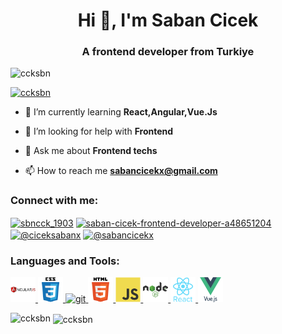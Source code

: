 <h1 align="center">Hi 👋, I'm Saban Cicek</h1>
<h3 align="center">A frontend developer from Turkiye</h3>

<p align="left"> <img src="https://komarev.com/ghpvc/?username=ccksbn&label=Profile%20views&color=0e75b6&style=flat" alt="ccksbn" /> </p>

<p align="left"> <a href="https://github.com/ryo-ma/github-profile-trophy"><img src="https://github-profile-trophy.vercel.app/?username=ccksbn" alt="ccksbn" /></a> </p>

- 🌱 I’m currently learning **React,Angular,Vue.Js**

- 🤝 I’m looking for help with **Frontend**

- 💬 Ask me about **Frontend techs**

- 📫 How to reach me **sabancicekx@gmail.com**

<h3 align="left">Connect with me:</h3>
<p align="left">
<a href="https://twitter.com/sbncck_1903" target="blank"><img align="center" src="https://raw.githubusercontent.com/rahuldkjain/github-profile-readme-generator/master/src/images/icons/Social/twitter.svg" alt="sbncck_1903" height="30" width="40" /></a>
<a href="https://linkedin.com/in/saban-cicek-frontend-developer-a48651204" target="blank"><img align="center" src="https://raw.githubusercontent.com/rahuldkjain/github-profile-readme-generator/master/src/images/icons/Social/linked-in-alt.svg" alt="saban-cicek-frontend-developer-a48651204" height="30" width="40" /></a>
<a href="https://instagram.com/@ciceksabanx" target="blank"><img align="center" src="https://raw.githubusercontent.com/rahuldkjain/github-profile-readme-generator/master/src/images/icons/Social/instagram.svg" alt="@ciceksabanx" height="30" width="40" /></a>
<a href="https://medium.com/@sabancicekx" target="blank"><img align="center" src="https://raw.githubusercontent.com/rahuldkjain/github-profile-readme-generator/master/src/images/icons/Social/medium.svg" alt="@sabancicekx" height="30" width="40" /></a>
</p>

<h3 align="left">Languages and Tools:</h3>
<p align="left"> <a href="https://angular.io" target="_blank" rel="noreferrer"> <img src="https://raw.githubusercontent.com/devicons/devicon/master/icons/angularjs/angularjs-original-wordmark.svg" alt="angularjs" width="40" height="40"/> </a> <a href="https://www.w3schools.com/css/" target="_blank" rel="noreferrer"> <img src="https://raw.githubusercontent.com/devicons/devicon/master/icons/css3/css3-original-wordmark.svg" alt="css3" width="40" height="40"/> </a> <a href="https://git-scm.com/" target="_blank" rel="noreferrer"> <img src="https://www.vectorlogo.zone/logos/git-scm/git-scm-icon.svg" alt="git" width="40" height="40"/> </a> <a href="https://www.w3.org/html/" target="_blank" rel="noreferrer"> <img src="https://raw.githubusercontent.com/devicons/devicon/master/icons/html5/html5-original-wordmark.svg" alt="html5" width="40" height="40"/> </a> <a href="https://developer.mozilla.org/en-US/docs/Web/JavaScript" target="_blank" rel="noreferrer"> <img src="https://raw.githubusercontent.com/devicons/devicon/master/icons/javascript/javascript-original.svg" alt="javascript" width="40" height="40"/> </a> <a href="https://nodejs.org" target="_blank" rel="noreferrer"> <img src="https://raw.githubusercontent.com/devicons/devicon/master/icons/nodejs/nodejs-original-wordmark.svg" alt="nodejs" width="40" height="40"/> </a> <a href="https://reactjs.org/" target="_blank" rel="noreferrer"> <img src="https://raw.githubusercontent.com/devicons/devicon/master/icons/react/react-original-wordmark.svg" alt="react" width="40" height="40"/> </a> <a href="https://vuejs.org/" target="_blank" rel="noreferrer"> <img src="https://raw.githubusercontent.com/devicons/devicon/master/icons/vuejs/vuejs-original-wordmark.svg" alt="vuejs" width="40" height="40"/> </a> </p>

<p><img align="left" src="https://github-readme-stats.vercel.app/api/top-langs?username=ccksbn&show_icons=true&locale=en&layout=compact" alt="ccksbn" /></p>

<p>&nbsp;<img align="center" src="https://github-readme-stats.vercel.app/api?username=ccksbn&show_icons=true&locale=en" alt="ccksbn" /></p>
